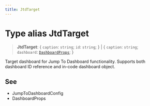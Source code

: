 ```yaml
---
title: JtdTarget
---
```


# Type alias JtdTarget

> **JtdTarget**: \{
  `caption`: `string`;
  `id`: `string`;
 } \| \{
  `caption`: `string`;
  `dashboard`: [`DashboardProps`](../interfaces/interface.DashboardProps.md);
 }

Target dashboard for Jump To Dashboard functionality.
Supports both dashboard ID reference and in-code dashboard object.

## See

 - JumpToDashboardConfig
 - DashboardProps
